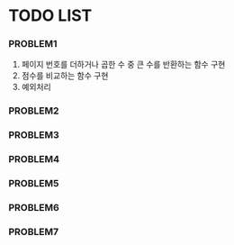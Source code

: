 # TODO LIST

### PROBLEM1
1. 페이지 번호를 더하거나 곱한 수 중 큰 수를 반환하는 함수 구현
2. 점수를 비교하는 함수 구현
3. 예외처리

### PROBLEM2
### PROBLEM3
### PROBLEM4
### PROBLEM5
### PROBLEM6
### PROBLEM7